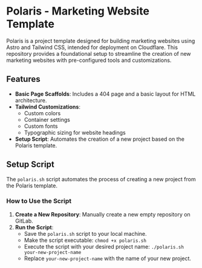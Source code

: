 # Polaris - Marketing Website Template

Polaris is a project template designed for building marketing websites using Astro and Tailwind CSS, intended for deployment on Cloudflare. This repository provides a foundational setup to streamline the creation of new marketing websites with pre-configured tools and customizations.

## Features

- **Basic Page Scaffolds**: Includes a 404 page and a basic layout for HTML architecture.
- **Tailwind Customizations**:
  - Custom colors
  - Container settings
  - Custom fonts
  - Typographic sizing for website headings
- **Setup Script**: Automates the creation of a new project based on the Polaris template.

## Setup Script

The `polaris.sh` script automates the process of creating a new project from the Polaris template.

### How to Use the Script

1. **Create a New Repository**: Manually create a new empty repository on GitLab.
2. **Run the Script**:
   - Save the `polaris.sh` script to your local machine.
   - Make the script executable: `chmod +x polaris.sh`
   - Execute the script with your desired project name: `./polaris.sh your-new-project-name`
   - Replace `your-new-project-name` with the name of your new project.
